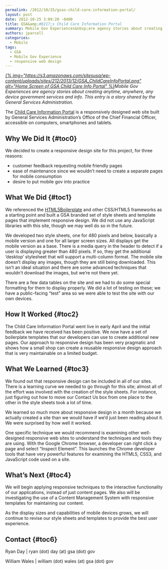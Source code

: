 ```yaml
---
permalink: /2012/10/25/gsas-child-care-information-portal/
layout: post
date: 2012-10-25 3:09:20 -0400
title: GSA&amp;#8217;s Child Care Information Portal
summary: Mobile Gov Experiences&nbsp;are agency stories about creating anytime, anywhere, any device government services and info. This entry is a story shared by the General Services Administration. The&nbsp;Child Care Information Portal&nbsp;is a responsively designed web site built by General Services Administration&amp;#8217;s Office of the Chief Financial
authors: jparcell
categories:
  - Mobile
tags:
  - GSA
  - Mobile Gov Experience
  - responsive web design
---
```


_[{% img="https://s3.amazonaws.com/sitesusa/wp-content/uploads/sites/212/2013/12/GSA_ChildCareInfoPortal.png" alt="Home Screen of GSA Child Care Info Portal" %}](https://s3.amazonaws.com/sitesusa/wp-content/uploads/sites/212/2013/12/GSA_ChildCareInfoPortal.png)Mobile Gov Experiences are agency stories about creating anytime, anywhere, any device government services and info. This entry is a story shared by the General Services Administration._

The <a href="http://apps.ocfo.gsa.gov/childcare_portal/index.shtml" rel="nofollow">Child Care Information Portal</a> is a responsively designed web site built by General Services Administration&#8217;s Office of the Chief Financial Officer, accessible on computers, smartphones and tablets.

## <a name="x-Why We Did It"></a>Why We Did It {#toc0}

We decided to create a responsive design site for this project, for three reasons:

  * customer feedback requesting mobile friendly pages
  * ease of maintenance since we wouldn&#8217;t need to create a separate pages for mobile consumption
  * desire to put mobile gov into practice

## <a name="x-What We Did"></a>What We Did {#toc1}

We referenced the <a href="http://html5boilerplate.com/" rel="nofollow">HTML5Boilerplate</a> and other CSS/HTML5 frameworks as a starting point and built a GSA branded set of style sheets and template pages that implement responsive design. We did not use any JavaScript libraries with this site, though we may well do so in the future.

We developed two style sheets, one for 480 pixels and below, basically a mobile version and one for all larger screen sizes. All displays get the mobile version as a base. There is a media query in the header to detect if a user is displaying greater than 480 pixels. If so, they get the additional &#8216;desktop&#8217; stylesheet that will support a multi-column format. The mobile site doesn&#8217;t display any images, though they are still being downloaded. This isn&#8217;t an ideal situation and there are some advanced techniques that wouldn&#8217;t download the images, but we&#8217;re not there yet.

There are a few data tables on the site and we had to do some special formatting for them to display properly. We did a lot of testing on these; we have a public-facing &#8220;test&#8221; area so we were able to test the site with our own devices.

## <a name="x-How It Worked"></a>How It Worked {#toc2}

The Child Care Information Portal went live in early April and the initial feedback we have received has been positive. We now have a set of boilerplate templates that our developers can use to create additional new pages. Our approach to responsive design has been very pragmatic and shows how a small shop can create a reusable responsive design approach that is very maintainable on a limited budget.

## <a name="x-What We Learned"></a>What We Learned {#toc3}

We found out that responsive design can be included in all of our sites. There is a learning curve we needed to go through for this site; almost all of the effort was involved with the creation of the style sheets. For instance, just figuring out how to move our Contact Us box from one place to the other in the style sheets took a lot of time.

We learned so much more about responsive design in a month because we actually created a site than we would have if we&#8217;d just been reading about it. We were surprised by how well it worked.

One specific technique we would recommend is examining other well-designed responsive web sites to understand the techniques and tools they are using. With the Google Chrome browser, a developer can right click a page and select “Inspect Element”. This launches the Chrome developer tools that have very powerful features for examining the HTML5, CSS3, and JavaScript code used on a site.

## <a name="x-What's Next"></a>What&#8217;s Next {#toc4}

We will begin applying responsive techniques to the interactive functionality of our applications, instead of just content pages. We also will be investigating the use of a Content Management System with responsive templates for maintaining our content.

As the display sizes and capabilities of mobile devices grows, we will continue to revise our style sheets and templates to provide the best user experience.

## <a name="x-Contact"></a>Contact {#toc6}

Ryan Day | ryan (dot) day (at) gsa (dot) gov
  
William Wales | william (dot) wales (at) gsa (dot) gov